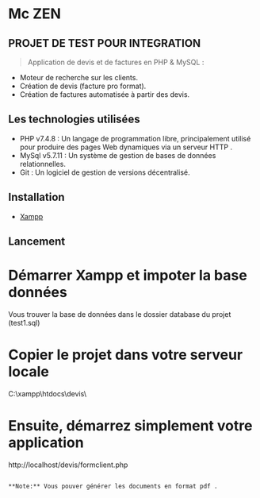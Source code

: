 # Mc ZEN

## PROJET DE TEST POUR INTEGRATION ##


> Application de devis et de factures en PHP & MySQL :
- Moteur de recherche sur les clients.
- Création de devis (facture pro format).
- Création de factures automatisée à partir des devis.

## Les technologies utilisées  ##


- PHP v7.4.8 : Un langage de programmation libre, principalement utilisé pour produire des pages Web dynamiques via un serveur HTTP .
- MySql v5.7.11 : Un système de gestion de bases de données relationnelles.
- Git : Un logiciel de gestion de versions décentralisé.

## Installation  ##


- [Xampp](http://www.xampp.com/)


## Lancement ##


# Démarrer Xampp et impoter la base données      
Vous trouver la base de données dans le dossier database du projet (test1.sql)

# Copier le projet dans votre serveur locale 
C:\xampp\htdocs\devis\

# Ensuite, démarrez simplement votre application
http://localhost/devis/formclient.php
```

**Note:** Vous pouver générer les documents en format pdf . 




